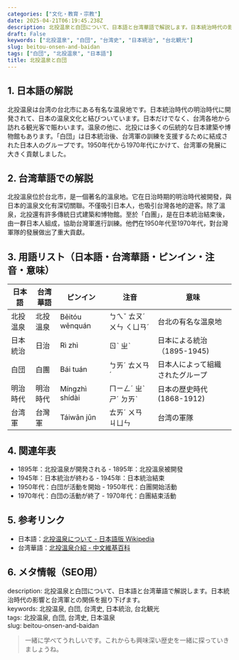 ```yaml
---
categories: ["文化・教育・宗教"]
date: 2025-04-21T06:19:45.238Z
description: 北投温泉と白団について、日本語と台湾華語で解説します。日本統治時代の影響と台湾軍との関係を掘り下げます。
draft: False
keywords: ["北投温泉", "白団", "台湾史", "日本統治", "台北観光"]
slug: beitou-onsen-and-baidan
tags: ["白団", "北投温泉", "日本語"]
title: 北投温泉と白団
---
```




## 1. 日本語の解説  
北投温泉は台湾の台北市にある有名な温泉地です。日本統治時代の明治時代に開発されて、日本の温泉文化と結びついています。日本だけでなく、台湾各地から訪れる観光客で賑わいます。温泉の他に、北投には多くの伝統的な日本建築や博物館もあります。「白団」は日本統治後、台湾軍の訓練を支援するために結成された日本人のグループです。1950年代から1970年代にかけて、台湾軍の発展に大きく貢献しました。

## 2. 台湾華語での解説  
北投溫泉位於台北市，是一個著名的溫泉地。它在日治時期的明治時代被開發，與日本的溫泉文化有深切關聯。不僅吸引日本人，也吸引台灣各地的遊客。除了溫泉，北投還有許多傳統日式建築和博物館。至於「白團」，是在日本統治結束後，由一群日本人組成，協助台灣軍進行訓練。他們在1950年代至1970年代，對台灣軍隊的發展做出了重大貢獻。

## 3. 用語リスト（日本語・台湾華語・ピンイン・注音・意味）

| 日本語   | 台湾華語  | ピンイン       | 注音     | 意味                     |
|---------|----------|---------------|---------|------------------------|
| 北投温泉 | 北投溫泉 | Běitóu wēnquán | ㄅㄟˇ ㄊㄡˊ ㄨㄣ ㄑㄩㄢˊ | 台北の有名な温泉地      |
| 日本統治 | 日治     | Rì zhì        | ㄖˋ ㄓˋ  | 日本による統治（1895-1945)|
| 白団     | 白團     | Bái tuán      | ㄅㄞˊ ㄊㄨㄢˊ | 日本人によって組織されたグループ|
| 明治時代 | 明治時代 | Míngzhì shídài | ㄇㄧㄥˊ ㄓˋ ㄕˊ ㄉㄞˋ | 日本の歴史時代 (1868-1912) |
| 台湾軍   | 台灣軍   | Táiwān jūn   | ㄊㄞˊ ㄨㄢ ㄐㄩㄣ | 台湾の軍隊              |

## 4. 関連年表

- 1895年：北投温泉が開発される - 1895年：北投溫泉被開發
- 1945年：日本統治が終わる - 1945年：日本統治結束
- 1950年代：白団が活動を開始 - 1950年代：白團開始活動
- 1970年代：白団の活動が終了 - 1970年代：白團結束活動

## 5. 参考リンク

- 日本語：[北投温泉について - 日本語版 Wikipedia](https://ja.wikipedia.org/wiki/北投温泉)
- 台湾華語：[北投溫泉介紹 - 中文維基百科](https://zh.wikipedia.org/wiki/北投溫泉)

## 6. メタ情報（SEO用）

description: 北投温泉と白団について、日本語と台湾華語で解説します。日本統治時代の影響と台湾軍との関係を掘り下げます。  
keywords: 北投温泉, 白団, 台湾史, 日本統治, 台北観光  
tags: 北投温泉, 白団, 台湾史, 日本温泉  
slug: beitou-onsen-and-baidan

> 一緒に学べてうれしいです。これからも興味深い歴史を一緒に探っていきましょうね。